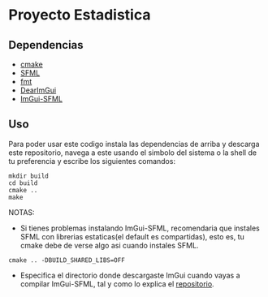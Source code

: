 # Proyecto Estadistica


## Dependencias
* [cmake](https://cmake.org/)
* [SFML](https://github.com/SFML/SFML)
* [fmt](https://github.com/fmtlib/fmt)
* [DearImGui](https://github.com/ocornut/imgui)
* [ImGui-SFML](https://github.com/eliasdaler/imgui-sfml)

## Uso
Para poder usar este codigo instala las dependencias de arriba y descarga este repositorio, navega a este usando el simbolo del sistema o la shell de tu preferencia y escribe los siguientes comandos:

```
mkdir build
cd build
cmake ..
make
```

NOTAS:
* Si tienes problemas instalando ImGui-SFML, recomendaria que instales SFML con librerias estaticas(el default es compartidas), esto es, tu cmake debe de verse algo asi cuando instales SFML.
```
cmake .. -DBUILD_SHARED_LIBS=OFF
```
* Especifica el directorio donde descargaste ImGui cuando vayas a compilar ImGui-SFML, tal y como lo explica el [repositorio](https://github.com/eliasdaler/imgui-sfml).

